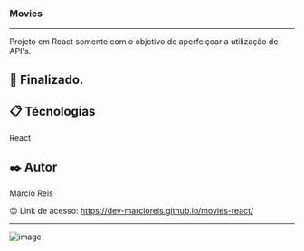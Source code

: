 ### Movies

---

Projeto em React somente com o objetivo de aperfeiçoar a utilização de API's.

## 🚀 Finalizado.

## 📋 Técnologias
React

## ✒️ Autor
Márcio Reis

😊 Link de acesso: https://dev-marcioreis.github.io/movies-react/

---
![image](https://user-images.githubusercontent.com/122680054/213469590-38722387-93bc-471f-91f1-3ec954885a1c.png)
